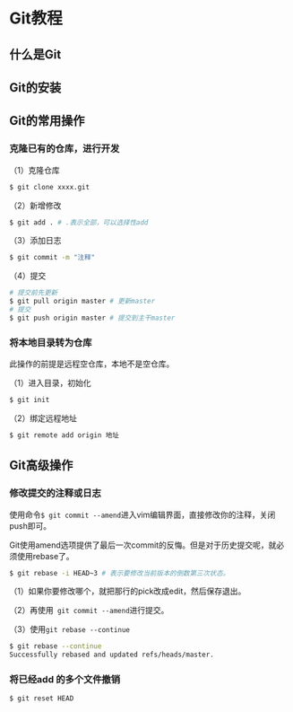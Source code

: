 # Git教程

## 什么是Git

## Git的安装

## Git的常用操作

### 克隆已有的仓库，进行开发

（1）克隆仓库

```bash
$ git clone xxxx.git
```

（2）新增修改

```bash
$ git add . # .表示全部，可以选择性add
```

（3）添加日志

```bash
$ git commit -m "注释"
```

（4）提交

```bash
# 提交前先更新
$ git pull origin master # 更新master
# 提交
$ git push origin master # 提交到主干master
```

### 将本地目录转为仓库

此操作的前提是远程空仓库，本地不是空仓库。

（1）进入目录，初始化

```bash
$ git init
```

（2）绑定远程地址

```bash
$ git remote add origin 地址
```

## Git高级操作

### 修改提交的注释或日志

使用命令`$ git commit --amend`进入vim编辑界面，直接修改你的注释，关闭push即可。

Git使用amend选项提供了最后一次commit的反悔。但是对于历史提交呢，就必须使用rebase了。

```bash
$ git rebase -i HEAD~3 # 表示要修改当前版本的倒数第三次状态。
```

（1）如果你要修改哪个，就把那行的pick改成edit，然后保存退出。

（2）再使用` git commit --amend`进行提交。

（3）使用`git rebase --continue`

```bash
$ git rebase --continue
Successfully rebased and updated refs/heads/master.
```

### 将已经add 的多个文件撤销

```bash
$ git reset HEAD 
```

